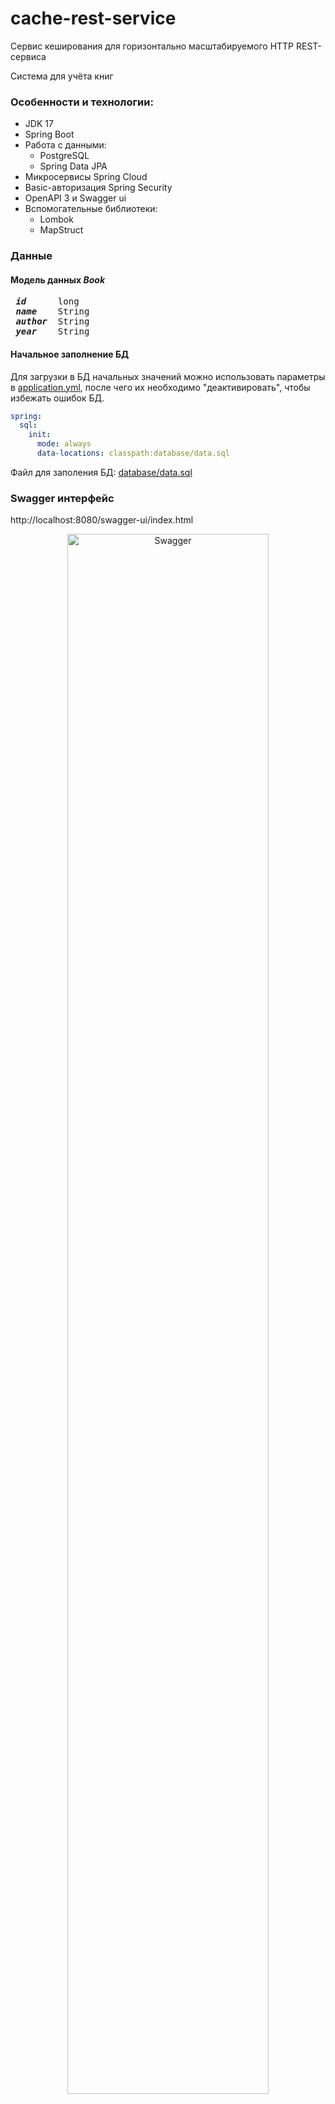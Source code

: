 # cache-rest-service
Сервис кеширования для горизонтально масштабируемого HTTP REST-сервиса

Система для учёта книг

### Особенности и технологии:
- JDK 17
- Spring Boot
- Работа с данными: 
  - PostgreSQL
  - Spring Data JPA
- Микросервисы Spring Cloud
- Basic-авторизация Spring Security
- OpenAPI 3 и Swagger ui
- Вспомогательные библиотеки:
  - Lombok
  - MapStruct

### Данные
#### Модель данных <i>Book</i>
<pre>
<i><b> id </b></i>     long
<i><b> name </b></i>   String
<i><b> author </b></i> String
<i><b> year </b></i>   String
</pre>
#### Начальное заполнение БД
Для загрузки в БД начальных значений можно использовать параметры в
[application.yml](rest-service/src/main/resources/application.yml), после чего их необходимо "деактивировать", чтобы избежать ошибок БД.
```yaml
spring:
  sql:
    init:
      mode: always
      data-locations: classpath:database/data.sql
```
Файл для заполения БД: [database/data.sql](rest-service/src/main/resources/database/data.sql)

### Swagger интерфейс
http://localhost:8080/swagger-ui/index.html
<p align=center>
    <img width= 80% src=https://github.com/Mihail-Ko/cache-rest-service/assets/98303471/fbf7ab1c-add9-4972-bfca-7f874fd4039d alt="Swagger"/>
</p>

### Микросервисы и горизонтальное масштабирование
- #### api-gateway
Шлюз между пользователем и запущенными сервисами (модуль rest-service): [localhost:8080](http://localhost:8080)
- #### discovery-service
Панель Eureka-сервера: [localhost:8081](http://localhost:8081)
- #### rest-service
Для реализации горизонтального масштабирования необходимо запустить несколько экземпляров.
<p align=center>
    <img width=500px src=https://github.com/Mihail-Ko/cache-rest-service/assets/98303471/6df0978b-d4aa-4f82-8775-6c28d2928c00 alt="Схема"/>
</p>
<p align=center> Схема микросервисов </p>
<p align=center>
    <img src=https://github.com/Mihail-Ko/cache-rest-service/assets/98303471/787ff978-470d-492c-87a3-a452e17ba8c8 alt="Eureka server"/>
</p>
<p align=center> Панель Spring Eureka </p>

### Обработка исключений
Реализована централизованная обработка исключений классом [DefaultAdvice](rest-service/src/main/java/com/example/restservice/exception/DefaultAdvice.java)

### Эмуляция ресурсоёмкости
Настраиваемые задержки в методах формирования данных для демонстрации быстродействия получения данных из кэша.

[application.yml](rest-service/src/main/resources/application.yml)
```yaml
delay:
  getOne: 2000
  getAll: 3000
  delete: 2000
  update: 2000
  add: 100
  ```

[CustomBookRepositoryImpl.java](rest-service/src/main/java/com/example/restservice/repository/CustomBookRepositoryImpl.java)
```java
    private void delay(int delayTime) {
        try {
            Thread.sleep(delayTime);
        } catch (InterruptedException interruptedExc) {
            interruptedExc.printStackTrace();
        }
    }
```